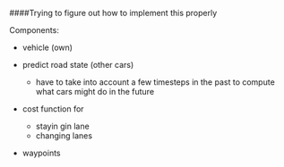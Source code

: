 ####Trying to figure out how to implement this properly

Components:
- vehicle (own)
- predict road state (other cars)
    - have to take into account a few timesteps in the past to compute what
    cars might do in the future
- cost function for 
    - stayin gin lane
    - changing lanes

- waypoints 
